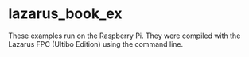 # lazarus_book_ex
These examples run on the Raspberry Pi.
They were compiled with the Lazarus FPC (Ultibo Edition) using the command line.
